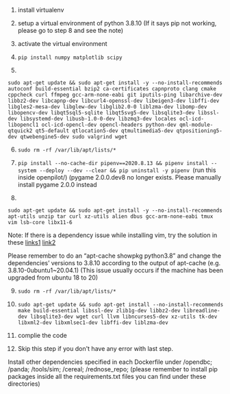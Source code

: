 1. install virtualenv

2. setup a virtual environment of python 3.8.10 (If it says pip not working, please go to step 8 and see the note)

3. activate the virtual environment

4. ```pip install numpy matplotlib scipy```

5. 
```
sudo apt-get update && sudo apt-get install -y --no-install-recommends autoconf build-essential bzip2 ca-certificates capnproto clang cmake cppcheck curl ffmpeg gcc-arm-none-eabi git iputils-ping libarchive-dev libbz2-dev libcapnp-dev libcurl4-openssl-dev libeigen3-dev libffi-dev libgles2-mesa-dev libglew-dev libglib2.0-0 liblzma-dev libomp-dev libopencv-dev libqt5sql5-sqlite libqt5svg5-dev libsqlite3-dev libssl-dev libsystemd-dev libusb-1.0-0-dev libzmq3-dev locales ocl-icd-libopencl1 ocl-icd-opencl-dev opencl-headers python-dev qml-module-qtquick2 qt5-default qtlocation5-dev qtmultimedia5-dev qtpositioning5-dev qtwebengine5-dev sudo valgrind wget 
```


6. ```sudo rm -rf /var/lib/apt/lists/*```

7. ```pip install --no-cache-dir pipenv==2020.8.13 && pipenv install --system --deploy --dev --clear && pip uninstall -y pipenv ```(run this inside openpilot/) (pygame 2.0.0.dev8 no longer exists. Please manually install pygame 2.0.0 instead

8. 
```
sudo apt-get update && sudo apt-get install -y --no-install-recommends apt-utils unzip tar curl xz-utils alien dbus gcc-arm-none-eabi tmux vim lsb-core libx11-6
```

Note: If there is a dependency issue while installing vim, try the solution in these [links1](https://superuser.com/questions/1629186/i-am-unable-to-install-vim-on-my-machine-unmet-dependency-libpython3-8)
[link2](https://stackoverflow.com/questions/61627422/upgrade-ubuntu-18-04-to-20-04-but-packages-remain-bionic1/67260221#67260221)

Please remember to do an “apt-cache showpkg python3.8” and change the dependencies’ versions to 3.8.10 according to the output of apt-cache (e.g. 3.8.10-0ubuntu1~20.04.1) (This issue usually occurs if the machine has been upgraded from ubuntu 18 to 20)

9. ```sudo rm -rf /var/lib/apt/lists/* ```

10. ```sudo apt-get update && sudo apt-get install --no-install-recommends make build-essential libssl-dev zlib1g-dev libbz2-dev libreadline-dev libsqlite3-dev wget curl llvm libncurses5-dev xz-utils tk-dev libxml2-dev libxmlsec1-dev libffi-dev liblzma-dev```

11. complie the code

12. Skip this step if you don't have any error with last step.

Install other dependencies specified in each Dockerfile under /opendbc; /panda; /tools/sim; /cereal; /rednose_repo; (please remember to install pip packages inside all the requirements.txt files you can find under these directories)
